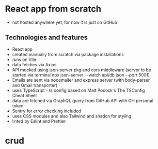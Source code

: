 # React app from scratch

- not hosted anywhere yet, for now it is just on GitHub

## Technologies and features

- React app 
- created manually from scratch via package installations
- runs on Vite 
- data fetches via Axios
- API mocked using json-server pkg and cors middleware (server to be started via terminal npx json-server --watch api/db.json --port 5001)
- Emails are sent via nodemailer and express server (with body-parser and Gmail transporter)
- uses TypeScript - ts config based on Matt Pocock's The TSConfig Cheat Sheet
- data are fetched via GraphQL query from GitHub API with GH personal token
- Sentry for error checking included
- uses CSS modules and also Tailwind and shadcn for styling
- linted by Eslint and Prettier
# crud
